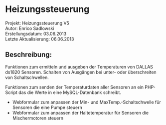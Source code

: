 <h1>Heizungssteuerung</h1>
Projekt: Heizungssteuerung V5<br />
Autor: Enrico Sadlowski<br />
Erstellungsdatum:      03.06.2013<br />
Letzte Aktualisierung: 06.06.2013<br />
<h2>Beschreibung:</h2>
Funktionen zum ermitteln und ausgeben der Temperaturen von DALLAS ds1820 Sensoren.
Schalten von Ausgängen bei unter- oder überschreiten von Schaltschwellen.

Funktionen zum senden der Temperaturdaten aller Sensoren an ein PHP-Script das die Werte in eine MySQL-Datenbank schreibt. 
- Webformular zum anpassen der Min- und MaxTemp.-Schaltschwelle für Sensoren die eine Pumpe steuern
- Webformular zum anpassen der Haltetemperatur für Sensoren die Mischermotoren steuern

